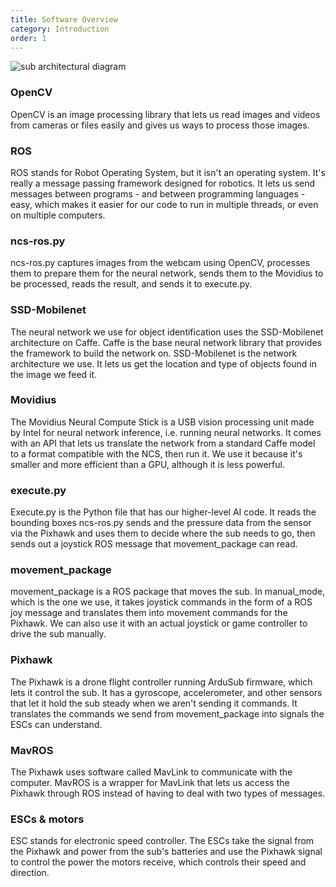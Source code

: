 ```yaml
---
title: Software Overview
category: Introduction
order: 1
---
```


![sub architectural diagram](https://ksu-auv-team.github.io/images/2018-sub-architecture.png)

### OpenCV
OpenCV is an image processing library that lets us read images and videos from cameras or files easily and gives us ways to process those images.

### ROS
ROS stands for Robot Operating System, but it isn't an operating system. It's really a message passing framework designed for robotics. It lets us send messages between programs - and between programming languages - easy, which makes it easier for our code to run in multiple threads, or even on multiple computers.

### ncs-ros.py
ncs-ros.py captures images from the webcam using OpenCV, processes them to prepare them for the neural network, sends them to the Movidius to be processed, reads the result, and sends it to execute.py.

### SSD-Mobilenet
The neural network we use for object identification uses the SSD-Mobilenet architecture on Caffe. Caffe is the base neural network library that provides the framework to build the network on. SSD-Mobilenet is the network architecture we use. It lets us get the location and type of objects found in the image we feed it.

### Movidius
The Movidius Neural Compute Stick is a USB vision processing unit made by Intel for neural network inference, i.e. running neural networks. It comes with an API that lets us translate the network from a standard Caffe model to a format compatible with the NCS, then run it. We use it because it's smaller and more efficient than a GPU, although it is less powerful.

### execute.py
Execute.py is the Python file that has our higher-level AI code. It reads the bounding boxes ncs-ros.py sends and the pressure data from the sensor via the Pixhawk and uses them to decide where the sub needs to go, then sends out a joystick ROS message that movement_package can read.


### movement_package
movement_package is a ROS package that moves the sub. In manual_mode, which is the one we use, it takes joystick commands in the form of a ROS joy message and translates them into movement commands for the Pixhawk. We can also use it with an actual joystick or game controller to drive the sub manually.

### Pixhawk
The Pixhawk is a drone flight controller running ArduSub firmware, which lets it control the sub. It has a gyroscope, accelerometer, and other sensors that let it hold the sub steady when we aren't sending it commands. It translates the commands we send from movement_package into signals the ESCs can understand.

### MavROS
The Pixhawk uses software called MavLink to communicate with the computer. MavROS is a wrapper for MavLink that lets us access the Pixhawk through ROS instead of having to deal with two types of messages.

### ESCs & motors
ESC stands for electronic speed controller. The ESCs take the signal from the Pixhawk and power from the sub's batteries and use the Pixhawk signal to control the power the motors receive, which controls their speed and direction.